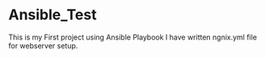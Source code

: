 # Ansible_Test

This is my First project using Ansible Playbook
I have written ngnix.yml file for webserver setup.

